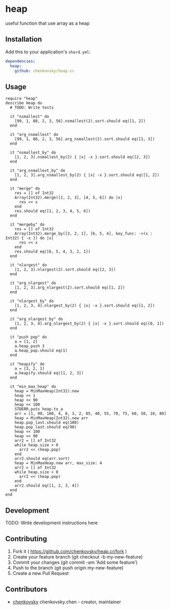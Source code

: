 # heap

useful function that use array as a heap

## Installation


Add this to your application's `shard.yml`:

```yaml
dependencies:
  heap:
    github: chenkovsky/heap.cr
```


## Usage


```crystal
require "heap"
describe Heap do
  # TODO: Write tests

  it "nsmallest" do
    [99, 1, 88, 2, 3, 56].nsmallest(2).sort.should eq([1, 2])
  end

  it "arg_nsmallest" do
    [99, 1, 88, 2, 3, 56].arg_nsmallest(2).sort.should eq([1, 3])
  end

  it "nsmallest_by" do
    [1, 2, 3].nsmallest_by(2) { |x| -x }.sort.should eq([2, 3])
  end

  it "arg_nsmallest_by" do
    [1, 2, 3].arg_nsmallest_by(2) { |x| -x }.sort.should eq([1, 2])
  end

  it "merge" do
    res = [] of Int32
    Array(Int32).merge([1, 2, 3], [4, 5, 6]) do |x|
      res << x
    end
    res.should eq([1, 2, 3, 4, 5, 6])
  end

  it "mergeby" do
    res = [] of Int32
    Array(Int32).merge_by([3, 2, 1], [6, 5, 4], key_func: ->(x : Int32) { -x }) do |x|
      res << x
    end
    res.should eq([6, 5, 4, 3, 2, 1])
  end

  it "nlargest" do
    [1, 2, 3].nlargest(2).sort.should eq([2, 3])
  end

  it "arg_nlargest" do
    [1, 2, 3].arg_nlargest(2).sort.should eq([1, 2])
  end

  it "nlargest_by" do
    [1, 2, 3, 4].nlargest_by(2) { |x| -x }.sort.should eq([1, 2])
  end

  it "arg_nlargest_by" do
    [1, 2, 3, 4].arg_nlargest_by(2) { |x| -x }.sort.should eq([0, 1])
  end

  it "push pop" do
    a = [1, 2]
    a.heap_push 3
    a.heap_pop.should eq(1)
  end

  it "heapify" do
    a = [3, 2, 1]
    a.heapify.should eq([1, 2, 3])
  end

  it "min_max_heap" do
    heap = MinMaxHeap(Int32).new
    heap << 1
    heap << 90
    heap << 100
    STDERR.puts heap.to_a
    arr = [1, 90, 100, 4, 8, 3, 2, 85, 40, 55, 70, 75, 60, 50, 10, 80]
    heap = MinMaxHeap(Int32).new arr
    heap.pop_last.should eq(100)
    heap.pop_last.should eq(90)
    heap << 100
    heap << 90
    arr2 = [] of Int32
    while heap.size > 0
      arr2 << (heap.pop)
    end
    arr2.should eq(arr.sort)
    heap = MinMaxHeap.new arr, max_size: 4
    arr2 = [] of Int32
    while heap.size > 0
      arr2 << (heap.pop)
    end
    arr2.should eq([1, 2, 3, 4])
  end
end

```


## Development

TODO: Write development instructions here

## Contributing

1. Fork it ( https://github.com/chenkovsky/heap.cr/fork )
2. Create your feature branch (git checkout -b my-new-feature)
3. Commit your changes (git commit -am 'Add some feature')
4. Push to the branch (git push origin my-new-feature)
5. Create a new Pull Request

## Contributors

- [chenkovsky](https://github.com/chenkovsky) chenkovsky.chen - creator, maintainer
